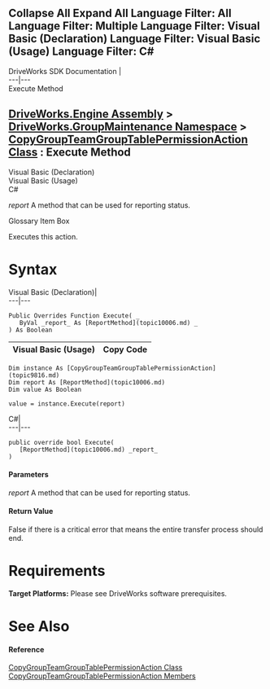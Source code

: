 Collapse All Expand All Language Filter: All  Language Filter: Multiple  Language Filter: Visual Basic (Declaration) Language Filter: Visual Basic (Usage) Language Filter: C#  
---  
DriveWorks SDK Documentation  |   
---|---  
Execute Method   
  
[DriveWorks.Engine Assembly](topic2156.md) > [DriveWorks.GroupMaintenance Namespace](topic9628.md) > [CopyGroupTeamGroupTablePermissionAction Class](topic9816.md) : Execute Method  
---  
  
Visual Basic (Declaration)    
Visual Basic (Usage)    
C# 

_report_
    A method that can be used for reporting status.

Glossary Item Box

Executes this action. 

# Syntax

Visual Basic (Declaration)|   
---|---  
      
    
    Public Overrides Function Execute( _
       ByVal _report_ As [ReportMethod](topic10006.md) _
    ) As Boolean  
  
Visual Basic (Usage)| Copy Code  
---|---  
      
    
    Dim instance As [CopyGroupTeamGroupTablePermissionAction](topic9816.md)
    Dim report As [ReportMethod](topic10006.md)
    Dim value As Boolean
     
    value = instance.Execute(report)  
  
C#|   
---|---  
      
    
    public override bool Execute( 
       [ReportMethod](topic10006.md) _report_
    )  
  
#### Parameters

 _report_
    A method that can be used for reporting status.

#### Return Value

False if there is a critical error that means the entire transfer process should end.

# Requirements

**Target Platforms:** Please see DriveWorks software prerequisites.

# See Also

#### Reference

[CopyGroupTeamGroupTablePermissionAction Class](topic9816.md)   
[CopyGroupTeamGroupTablePermissionAction Members](topic9817.md)


